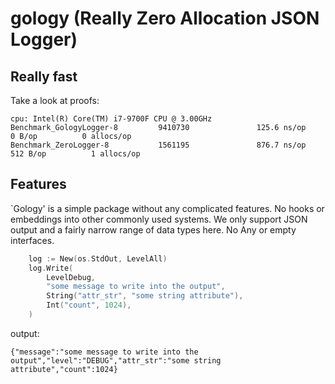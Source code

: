 # gology (Really Zero Allocation JSON Logger)

## Really fast

Take a look at proofs:

	cpu: Intel(R) Core(TM) i7-9700F CPU @ 3.00GHz
	Benchmark_GologyLogger-8         9410730               125.6 ns/op             0 B/op          0 allocs/op
	Benchmark_ZeroLogger-8           1561195               876.7 ns/op           512 B/op          1 allocs/op


## Features

`Gology' is a simple package without any complicated features. No hooks or embeddings into other commonly used systems. We only support JSON output and a fairly narrow range of data types here. No Any or empty interfaces.

```go
    log := New(os.StdOut, LevelAll)
    log.Write(
        LevelDebug,
        "some message to write into the output",
        String("attr_str", "some string attribute"),
        Int("count", 1024),
    )
```

output:

    {"message":"some message to write into the output","level":"DEBUG","attr_str":"some string attribute","count":1024}